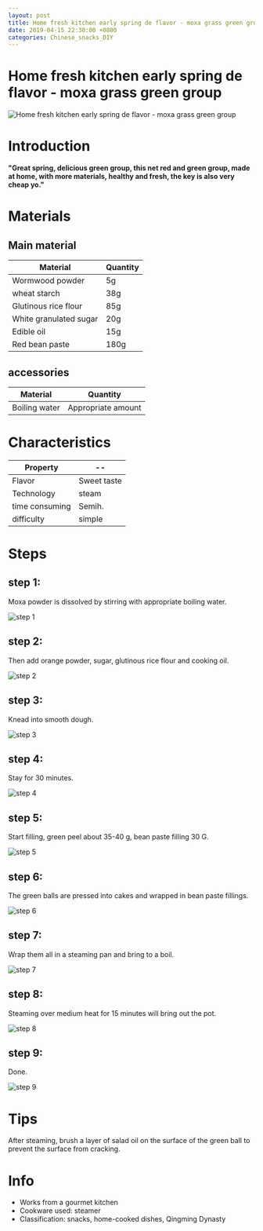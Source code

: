 ```yaml
---
layout: post
title: Home fresh kitchen early spring de flavor - moxa grass green group
date: 2019-04-15 22:30:00 +0800
categories: Chinese_snacks_DIY
---
```


# Home fresh kitchen early spring de flavor - moxa grass green group

![Home fresh kitchen early spring de flavor - moxa grass green group]({{site.baseurl}}/img/452556/452556.jpg)

# Introduction

**"Great spring, delicious green group, this net red and green group, made at home, with more materials, healthy and fresh, the key is also very cheap yo."**

# Materials


## Main material

Material|Quantity
--|--
Wormwood powder|5g
wheat starch|38g
Glutinous rice flour|85g
White granulated sugar|20g
Edible oil|15g
Red bean paste|180g

## accessories

Material|Quantity
--|--
Boiling water|Appropriate amount

# Characteristics

Property|--
--|--
Flavor|Sweet taste
Technology|steam
time consuming|Semih.
difficulty|simple

# Steps

## step 1:

Moxa powder is dissolved by stirring with appropriate boiling water.

![step 1]({{site.baseurl}}/img/452556/1.jpg)

## step 2:

Then add orange powder, sugar, glutinous rice flour and cooking oil.

![step 2]({{site.baseurl}}/img/452556/2.jpg)

## step 3:

Knead into smooth dough.

![step 3]({{site.baseurl}}/img/452556/3.jpg)

## step 4:

Stay for 30 minutes.

![step 4]({{site.baseurl}}/img/452556/4.jpg)

## step 5:

Start filling, green peel about 35-40 g, bean paste filling 30 G.

![step 5]({{site.baseurl}}/img/452556/5.jpg)

## step 6:

The green balls are pressed into cakes and wrapped in bean paste fillings.

![step 6]({{site.baseurl}}/img/452556/6.jpg)

## step 7:

Wrap them all in a steaming pan and bring to a boil.

![step 7]({{site.baseurl}}/img/452556/7.jpg)

## step 8:

Steaming over medium heat for 15 minutes will bring out the pot.

![step 8]({{site.baseurl}}/img/452556/8.jpg)

## step 9:

Done.

![step 9]({{site.baseurl}}/img/452556/9.jpg)

# Tips

After steaming, brush a layer of salad oil on the surface of the green ball to prevent the surface from cracking.

# Info

- Works from a gourmet kitchen
- Cookware used: steamer
- Classification: snacks, home-cooked dishes, Qingming Dynasty